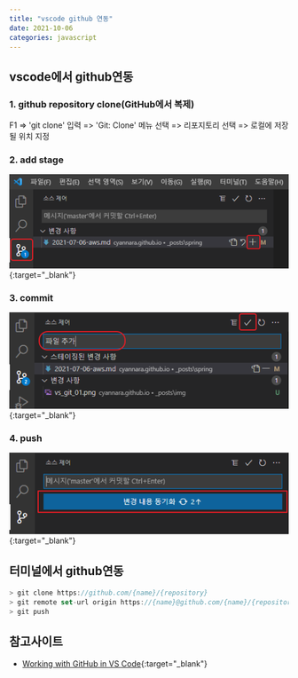 ```yaml
---
title: "vscode github 연동"
date: 2021-10-06
categories: javascript  
---
```


## vscode에서 github연동
### 1. github repository clone(GitHub에서 복제)
F1  => 'git clone' 입력  => 'Git: Clone' 메뉴 선택   => 리포지토리 선택  => 로컬에 저장될 위치 지정

### 2. add stage
![add](/img/vs_git_01.png){:target="_blank"}  

### 3. commit
![commit](/img/vs_git_02.png){:target="_blank"}  

### 4. push
![push](/img/vs_git_03.png){:target="_blank"}  


## 터미널에서 github연동  
```js
> git clone https://github.com/{name}/{repository}
> git remote set-url origin https://{name}@github.com/{name}/{repository}
> git push
```

## 참고사이트  
* [Working with GitHub in VS Code](https://code.visualstudio.com/docs/editor/github){:target="_blank"} 